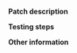 **Patch description**
<!--Please enter a clear and concise description of what your pull request does, and why
it is necessary. If your patch fixes an issue, please reference that issue here. -->

**Testing steps**
<!-- Enter steps to test your pull request. Give a clear and concise description of
what you expected to happen during testing. Include any logs in ```backticks``` if you have them.
Also make sure you have connected your account to CircleCI and those tests run successfully. -->

**Other information**
<!-- Any other information or context you would like to provide. -->
